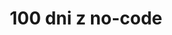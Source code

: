 ---
title: "100 dni z no-code"
by: "Max Haining"
certificate: ""
weight: 70
url: kontakt/kursy/100-dni-z-no-code/
---